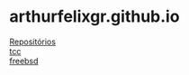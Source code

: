 # arthurfelixgr.github.io

<a href="https://github.com/arthurfelixgr/" target="_blank">Repositórios</a>  
<a href="https://arthurfelixgr.github.io/tcc/" target="_blank">tcc</a>  
<a href="https://arthurfelixgr.github.io/freebsd/" target="_blank">freebsd</a>
